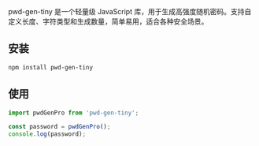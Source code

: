 pwd-gen-tiny 是一个轻量级 JavaScript 库，用于生成高强度随机密码。支持自定义长度、字符类型和生成数量，简单易用，适合各种安全场景。

## 安装

```bash
npm install pwd-gen-tiny
```

## 使用

```javascript
import pwdGenPro from 'pwd-gen-tiny';

const password = pwdGenPro();
console.log(password);
```
